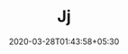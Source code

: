---
title: "Jj"
image: /images/clients/logo-jj.png
tags: ["clients"]
date: 2020-03-28T01:43:58+05:30
draft: false
---